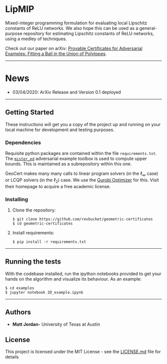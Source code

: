 # LipMIP

Mixed-integer programming formulation for evaluating local Lipschitz constants of ReLU networks. We also hope this can be used as a general-purpose repository for estimating Lipschitz constants of ReLU networks, using a medley of techniques.

Check out our paper on arXiv: [Provable Certificates for Adversarial Examples: Fitting a Ball in the Union of Polytopes](https://arxiv.org/abs/1903.08778).

--- 
# News
- 03/04/2020: ArXiv Release and Version 0.1 deployed
---

## Getting Started

These instructions will get you a copy of the project up and running on your local machine for development and testing purposes.

### Dependencies
Requisite python packages are contained within the file `requirements.txt`. The [`mister_ed`](https://github.com/revbucket/mister_ed) adversarial example toolbox is used to compute upper bounds. This is maintained as a subrepository within this one.

GeoCert makes many many calls to linear program solvers (in the $\ell_\infty$ case) or LCQP solvers (in the $\ell_2$) case. We use the [Gurobi Optimizer](https://www.gurobi.com) for this. Visit their homepage to acquire a free academic license.

### Installing

1. Clone the repository:
    ```shell
    $ git clone https://github.com/revbucket/geometric-certificates
    $ cd geometric-certificates
    ```
2. Install requirements:
    ```shell
    $ pip install -r requirements.txt
    ```
---

## Running the tests

With the codebase installed, run the ipython notebooks provided to get your hands on the algorithm and visualize its behaviour. As an example:

```shell
$ cd examples 
$ jupyter notebook 2D_example.ipynb
```	

---

## Authors

* **Matt Jordan-** University of Texas at Austin 


## License

This project is licensed under the MIT License - see the [LICENSE.md](LICENSE.md) file for details


